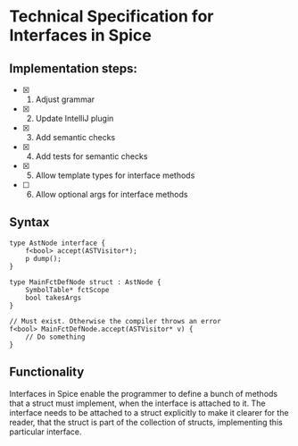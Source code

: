 # Technical Specification for Interfaces in Spice

## Implementation steps:

- [x] 1. Adjust grammar
- [x] 2. Update IntelliJ plugin
- [x] 3. Add semantic checks
- [x] 4. Add tests for semantic checks
- [x] 5. Allow template types for interface methods
- [ ] 6. Allow optional args for interface methods

## Syntax

```spice
type AstNode interface {
    f<bool> accept(ASTVisitor*);
    p dump();
}

type MainFctDefNode struct : AstNode {
    SymbolTable* fctScope
    bool takesArgs
}

// Must exist. Otherwise the compiler throws an error
f<bool> MainFctDefNode.accept(ASTVisitor* v) {
    // Do something
}
```

## Functionality
Interfaces in Spice enable the programmer to define a bunch of methods that a struct must implement, when the interface is attached
to it. The interface needs to be attached to a struct explicitly to make it clearer for the reader, that the struct is part of the
collection of structs, implementing this particular interface.